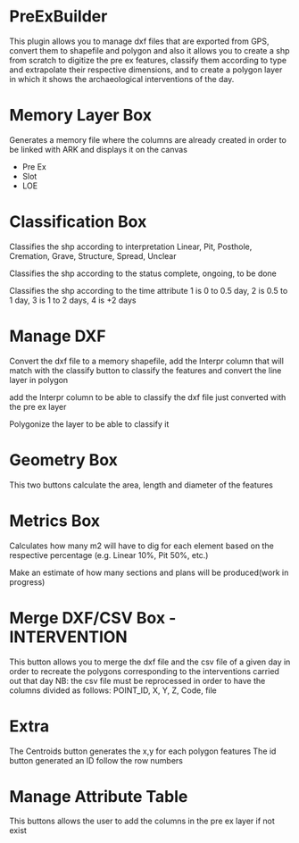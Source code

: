 # PreExBuilder
This plugin allows you to manage dxf files that are exported from GPS, convert them to shapefile and polygon and also it allows you to create a shp from scratch to digitize the pre ex features, classify them according to type and extrapolate their respective dimensions, and to create a polygon layer in which it shows the archaeological interventions of the day.


# Memory Layer Box

Generates a memory file where the columns are already created in order to be linked with ARK and displays it on the canvas

<ul>
	<li>Pre Ex</li>
	<li>Slot</li>
	<li>LOE</li>

</ul>


# Classification Box

Classifies the shp according to interpretation
	Linear, Pit, Posthole, Cremation, Grave, Structure, Spread, Unclear
	

Classifies the shp according to the status
	complete, ongoing, to be done
	

Classifies the shp according to the time
	attribute 1 is 0 to 0.5 day, 2 is 0.5 to 1 day, 3 is 1 to 2 days, 4 is +2 days
	

# Manage DXF

Convert the dxf file to a memory shapefile, add the Interpr column that will match with the classify button to classify the features and convert the line layer in polygon

add the Interpr column to be able to classify the dxf file just converted with the pre ex layer


Polygonize the layer to be able to classify it


# Geometry Box

This two buttons calculate the area, length and diameter of the features


# Metrics Box

Calculates how many m2 will have to dig for each element based on the respective percentage (e.g. Linear 10%, Pit 50%, etc.)

Make an estimate of how many sections and plans will be produced(work in progress)


# Merge DXF/CSV Box - INTERVENTION

This button allows you to merge the dxf file and the csv file of a given day in order to recreate the polygons corresponding to the interventions carried out that day
	NB: the csv file must be reprocessed in order to have the columns divided as follows: POINT_ID, X, Y, Z, Code, file

# Extra

The Centroids button generates the x,y for each polygon features
The id button generated an ID follow the row numbers

# Manage Attribute Table

This buttons allows the user to add the columns in the pre ex layer if not exist

